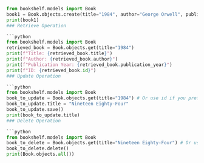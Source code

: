 
```python
from bookshelf.models import Book
book1 = Book.objects.create(title="1984", author="George Orwell", publication_year=1949)
print(book1)
### Retrieve Operation

```python
from bookshelf.models import Book
retrieved_book = Book.objects.get(title="1984")
print(f"Title: {retrieved_book.title}")
print(f"Author: {retrieved_book.author}")
print(f"Publication Year: {retrieved_book.publication_year}")
print(f"ID: {retrieved_book.id}")
### Update Operation

```python
from bookshelf.models import Book
book_to_update = Book.objects.get(title="1984") # Or use id if you prefer: Book.objects.get(id=1)
book_to_update.title = "Nineteen Eighty-Four"
book_to_update.save()
print(book_to_update.title)
### Delete Operation

```python
from bookshelf.models import Book
book_to_delete = Book.objects.get(title="Nineteen Eighty-Four") # Or use id if you prefer: Book.objects.get(id=1)
book_to_delete.delete()
print(Book.objects.all())
